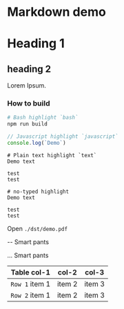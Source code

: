 Markdown demo
========================================

Heading 1
========================================

heading 2
----------------------------------------

Lorem Ipsum.

### How to build

```bash
# Bash highlight `bash`
npm run build
```

```javascript
// Javascript highlight `javascript`
console.log(`Demo`)
```

```text
# Plain text highlight `text`
Demo text

test
test
```

```
# no-typed highlight
Demo text

test
test
```

Open `./dst/demo.pdf`

-- Smart pants

... Smart pants

| Table col-1    | col-2  | col-3  |
|----------------|--------|--------|
| `Row 1` item 1 | item 2 | item 3 |
| `Row 2` item 1 | item 2 | item 3 |

